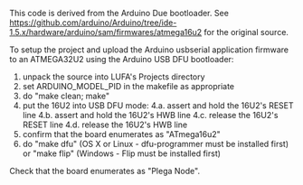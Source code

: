 This code is derived from the Arduino Due bootloader. See https://github.com/arduino/Arduino/tree/ide-1.5.x/hardware/arduino/sam/firmwares/atmega16u2 for the original source.

To setup the project and upload the Arduino usbserial application firmware to an ATMEGA32U2 using the Arduino USB DFU bootloader:
1. unpack the source into LUFA's Projects directory
2. set ARDUINO_MODEL_PID in the makefile as appropriate
3. do "make clean; make"
4. put the 16U2 into USB DFU mode:
4.a. assert and hold the 16U2's RESET line
4.b. assert and hold the 16U2's HWB line
4.c. release the 16U2's RESET line
4.d. release the 16U2's HWB line
5. confirm that the board enumerates as "ATmega16u2"
6. do "make dfu" (OS X or Linux - dfu-programmer must be installed first) or "make flip" (Windows - Flip must be installed first)

Check that the board enumerates as "Plega Node".
